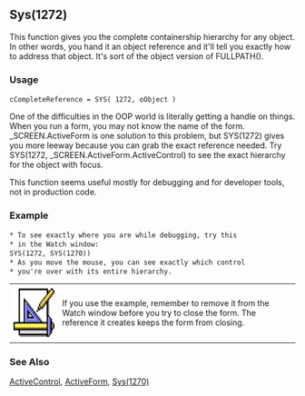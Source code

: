 ## Sys(1272)

This function gives you the complete containership hierarchy for any object. In other words, you hand it an object reference and it'll tell you exactly how to address that object. It's sort of the object version of FULLPATH().

### Usage

```foxpro
cCompleteReference = SYS( 1272, oObject )
```

One of the difficulties in the OOP world is literally getting a handle on things. When you run a form, you may not know the name of the form. _SCREEN.ActiveForm is one solution to this problem, but SYS(1272) gives you more leeway because you can grab the exact reference needed. Try SYS(1272, _SCREEN.ActiveForm.ActiveControl) to see the exact hierarchy for the object with focus.

This function seems useful mostly for debugging and for developer tools, not in production code.

### Example

```foxpro
* To see exactly where you are while debugging, try this
* in the Watch window:
SYS(1272, SYS(1270))
* As you move the mouse, you can see exactly which control
* you're over with its entire hierarchy.
```
<table>
<tr>
  <td width="17%" valign="top">
<img width="94" height="94" src="Design.gif">
  </td>
  <td width=83%>
  <p>If you use the example, remember to remove it from the Watch window before you try to close the form. The reference it creates keeps the form from closing.</p>
  </td>
 </tr>
</table>

### See Also

[ActiveControl](s4g572.md), [ActiveForm](s4g572.md), [Sys(1270)](s4g576.md)